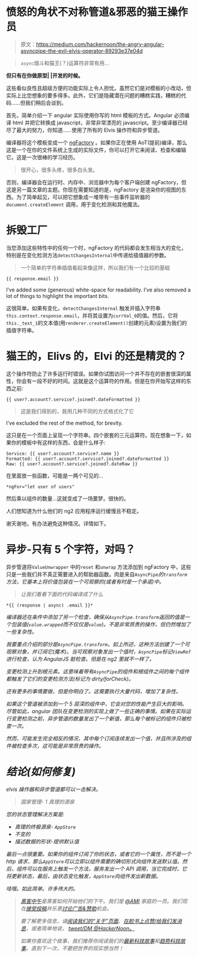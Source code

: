 # 愤怒的角状不对称管道&邪恶的猫王操作员

> 原文：<https://medium.com/hackernoon/the-angry-angular-asyncpipe-the-evil-elvis-operator-89293e37e04d>

> `async`烟斗和猫王(？)运算符非常有用…

**但只有在你做原型| |开发的时候。**

这些看似良性且超级方便的功能实际上令人担忧。虽然它们是对模板的小改动，但实际上比您想象的要多得多。此外，它们是隐藏潜在问题的糟糕实践，糟糕的代码……但我们稍后会谈到。

首先，简单介绍一下 angular 实际使用你写的 html 模板的方式。Angular 必须编译 html 并把它转换成 javascript，非常非常漂亮的 javascript。至少编译器已经尽了最大的努力，你知道……使用了所有的 Elvis 操作符和异步管道。

编译器将这个模板变成一个 [ngFactory](https://hackernoon.com/tagged/ngfactory) 。如果你正在使用 AoT(提前)编译，那么这是一个在你的文件系统上生成的实际文件，你可以打开它来阅读、检查和编辑它。这是一次很棒的学习经历。

> 很开心，很多头疼，很多白头发。

否则，编译器会在运行时、内存中、浏览器中为每个客户端创建 ngFactory，但这是另一篇文章的主题。你现在需要知道的是，ngFactory 是渲染你的视图的东西。为了简单起见，可以把它想象成一堆带有一些事件监听器的`document.createElement` 调用，用于变化检测和其他魔法。

# 拆毁工厂

当您添加这些特性中的任何一个时，ngFactory 的代码都会发生相当大的变化，特别是在变化检测方法`detectChangesInternal`中传递给插值器的参数。

> 一个简单的字符串插值看起来像这样，所以我们有一个比较的基础

```
{{ response.email }}
```

I’ve added some (generous) white-space for readability. I’ve also removed a lot of things to highlight the important bits.

这很简单。如果有变化，`detectChangesInternal` 触发并插入字符串`this.context.response.email`，并将其设置为`currVal_0`的值。然后，它将`this._text_1`的文本值(用`renderer.createElement()`创建的元素)设置为我们的插值字符串。

# 猫王的，Elivs 的，Elvi 的还是精灵的？

这个操作符防止了许多运行时错误。如果你试图访问一个并不存在的嵌套很深的属性，你会有一段不好的时间。这就是这个运算符的作用。但是在你开始写这样的东西之前:

```
{{ user?.account?.service?.joined?.dateFormatted }}
```

> 这是我们得到的，我用几种不同的方式格式化了它

I’ve excluded the rest of the method, for brevity.

这只是在一个页面上呈现一个字符串。四个嵌套的三元运算符。现在想象一下，如果你的模板中有这样的东西，会是什么样子:

```
Service: {{ user?.account?.service?.name }}
Formatted: {{ user?.account?.service?.joined?.dateFormatted }}
Raw: {{ user?.account?.service?.joined?.dateRaw }}
```

在里面放一些函数，可能是一两个可见的…

`*ngFor="let user of users"`

然后乘以组件的数量…这就变成了一场噩梦。很快的。

人们想知道为什么他们的 ng2 应用程序运行缓慢且不稳定。

谢天谢地，有办法避免这种情况。详情如下。

# 异步-只有 5 个字符，对吗？

异步管道将`ValueUnwrapper` 中的`reset` 和`unwrap` 方法添加到 ngFactory 中，这些只是一些我们并不真正需要进入的帮助器函数。肉是来自`AsyncPipe`*的`transform`方法，它基本上将价值包装在一个可观察的(或者有时是一个承诺)中。*

> *让我们看看下面的代码编译成了什么*

```
*{{ (response | async) .email }}*
```

*编译器还在条件中添加了另一个检查，确保从`AsyncPipe.transform`返回的值是一个包装值(`value.wrapped`而不仅仅是`value`)。不是非常昂贵的操作，但仍然增加了一些复杂性。*

*我要重点介绍的部分是`AsyncPipe.transform`。如上所述，这种方法创建了一个可观察对象，并订阅它(魔术)。当可观察对象发出一个值时，`AsyncPipe`标记`ViewRef`进行检查，认为 AngularJS 脏检查。但是在 ng2 里就不一样了。*

*变更检测上升到根元素。这意味着带有`AsyncPipe`的组件和根组件之间的每个组件都触发了它们的变更检测方法(标记为 dirty/forCheck)。*

*还有更多的事情要做，但是你明白了。这需要执行大量代码，增加了复杂性。*

*如果这个管道被添加到一个 5 层深的组件中，它会对您的性能产生巨大的影响。尽管如此，angular 团队在变更检测的实现上做了一些正确的事情。如果在实际运行变更检测之前，异步管道的数量发出了一个新值，那么每个被标记的组件只被检查一次。*

*然而，可能发生完全相反的情况，其中每个订阅连续发出一个值，并且所涉及的组件被检查多次，这可能是非常昂贵的操作。*

# *结论(如何修复)*

*elvis 操作器和异步管道都可以一击解决。*

> *国家管理- 1 真理的源泉*

*您的状态管理解决方案是:*

*   *真理的终极源泉- `AppStore`*
*   *不变的*
*   *描述数据的形状-提供默认值*

*最后一点很重要。如果你的组件订阅了你的状态，或者它的一个属性，而不是一个 http 请求，那么`AppStore`可以立即以组件需要的确切形式向组件发送默认值。然后，组件可以在服务上触发一个方法，服务发出一个 API 调用，当它完成时，它将更新状态，最后，由状态变化触发，`AppStore`向组件发出新数据。*

*哇哦。如此简单。许多伟大的。*

> *[黑客中午](http://bit.ly/Hackernoon)是黑客如何开始他们的下午。我们是 [@AMI](http://bit.ly/atAMIatAMI) 家庭的一员。我们现在[接受投稿](http://bit.ly/hackernoonsubmission)并乐意[讨论广告&赞助](mailto:partners@amipublications.com)机会。*
> 
> *要了解更多信息，请[阅读我们的“关于”页面](https://goo.gl/4ofytp)、[在脸书上点赞/给我们发消息](http://bit.ly/HackernoonFB)，或者简单地说， [tweet/DM @HackerNoon。](https://goo.gl/k7XYbx)*
> 
> *如果你喜欢这个故事，我们推荐你阅读我们的[最新科技故事](http://bit.ly/hackernoonlatestt)和[趋势科技故事](https://hackernoon.com/trending)。直到下一次，不要把世界的现实想当然！*